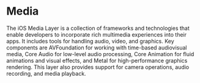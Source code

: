 # Media

The iOS Media Layer is a collection of frameworks and technologies that enable developers to incorporate rich multimedia experiences into their apps. It includes tools for handling audio, video, and graphics. Key components are AVFoundation for working with time-based audiovisual media, Core Audio for low-level audio processing, Core Animation for fluid animations and visual effects, and Metal for high-performance graphics rendering. This layer also provides support for camera operations, audio recording, and media playback.
